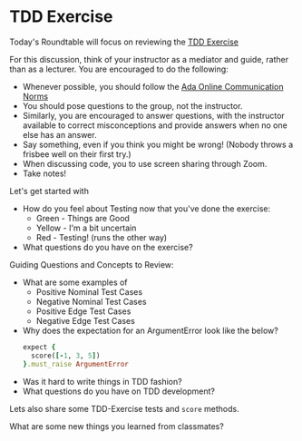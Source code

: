 # TDD Exercise 

Today's Roundtable will focus on reviewing the [TDD Exercise](https://github.com/Ada-C14/tdd-exercise)

For this discussion, think of your instructor as a mediator and guide, rather than as a lecturer. You are encouraged to do the following:

* Whenever possible, you should follow the [Ada Online Communication Norms](https://learn-2.galvanize.com/cohorts/2036/blocks/882/content_files/00-welcome-to-ada/02-wk01-online-communication-norms.md)
* You should pose questions to the group, not the instructor.
* Similarly, you are encouraged to answer questions, with the instructor available to correct misconceptions and provide answers when no one else has an answer.
* Say something, even if you think you might be wrong! (Nobody throws a frisbee well on their first try.)
* When discussing code, you to use screen sharing through Zoom.
* Take notes!

Let's get started with

* How do you feel about Testing now that you've done the exercise:
  * Green - Things are Good
  * Yellow - I'm a bit uncertain
  * Red - Testing!  (runs the other way)
* What questions do you have on the exercise?

Guiding Questions and Concepts to Review:

*  What are some examples of 
   * Positive Nominal Test Cases
   * Negative Nominal Test Cases
   * Positive Edge Test Cases
   * Negative Edge Test Cases
* Why does the expectation for an ArgumentError look like the below?
  ```ruby
  expect {
    score([-1, 3, 5])
  }.must_raise ArgumentError
  ```
* Was it hard to write things in TDD fashion?
* What questions do you have on TDD development?

Lets also share some TDD-Exercise tests and `score` methods.  

What are some new things you learned from classmates?
